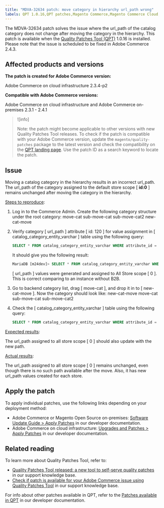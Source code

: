 ```yaml
---
title: "MDVA-32634 patch: move category in hierarchy url_path wrong"
labels: QPT 1.0.16,QPT patches,Magento Commerce,Magento Commerce Cloud,URL,catalog,category,data discrepancies,support tools,Adobe Commerce,cloud infrastructure,on-premises,Magento Open Source,2.3.1,2.3.2,2.3.2-p2,2.3.3,2.3.3-p1,2.3.4,2.3.4-p1,2.3.4-p2,2.3.5,2.3.5-p1,2.3.5-p2,2.3.6,2.3.6-p1,2.3.7,2.4.0,2.4.0-p1,2.4.1
---
```


The MDVA-32634 patch solves the issue where the url\_path of the catalog category does not change after moving the category in the hierarchy. This patch is available when the [Quality Patches Tool (QPT)](https://support.magento.com/hc/en-us/articles/360047139492) 1.0.16 is installed. Please note that the issue is scheduled to be fixed in Adobe Commerce 2.4.3.

## Affected products and versions

**The patch is created for Adobe Commerce version:**

Adobe Commerce on cloud infrastructure 2.3.4-p2

**Compatible with Adobe Commerce versions:**

Adobe Commerce on cloud infrastructure and Adobe Commerce on-premises 2.3.1 - 2.4.1

>![info]
>
 >Note: the patch might become applicable to other versions with new Quality Patches Tool releases. To check if the patch is compatible with your Adobe Commerce version, update the `magento/quality-patches` package to the latest version and check the compatibility on the [QPT landing page](https://devdocs.magento.com/quality-patches/tool.html#patch-grid). Use the patch ID as a search keyword to locate the patch.

## Issue

Moving a catalog category in the hierarchy results in an incorrect url\_path. The url\_path of the category assigned to the default store scope \[ **id:0** \] remains unchanged after moving the category in the hierarchy.

<ins>Steps to reproduce</ins>:

1. Log in to the Commerce Admin. Create the following category structure under the root category: move-cat sub-move-cat sub-move-cat2 new-cat-move
1. Verify category \[ url\_path \] attribute \[ id: 120 \] for value assignment in \[ catalog\_category\_entity\_varchar \] table using the following query:
    ```sql    
    SELECT * FROM catalog_category_entity_varchar WHERE attribute_id = 120 ORDER BY value_id DESC LIMIT 4;    
    ```    

    It should give you the following result:    
    ```sql    
    MariaDB [m24dev]> SELECT * FROM catalog_category_entity_varchar WHERE attribute_id = 120 ORDER BY value_id DESC LIMIT 4;    
    ```

    \[ url\_path \] values were generated and assigned to All Store scope \[ 0 \]. This is correct comparing to an instance without B2B.
1. Go to backend category list, drag \[ move-cat \], and drop it in to \[ new-cat-move \]. Now the category should look like: new-cat-move move-cat sub-move-cat sub-move-cat2
1. Check the \[ catalog\_category\_entity\_varchar \] table using the following query:    
    ```sql    
    SELECT * FROM catalog_category_entity_varchar WHERE attribute_id = 120 ORDER BY value_id DESC LIMIT 16;    
    ```    

<ins>Expected results</ins>:

The url\_path assigned to all store scope \[ 0 \] should also update with the new path.

<ins>Actual results</ins>:

The url\_path assigned to all store scope \[ 0 \] remains unchanged, even though there is no such path available after the move. Also, it has new url\_path values created for each store.

## Apply the patch

To apply individual patches, use the following links depending on your deployment method:

* Adobe Commerce or Magento Open Source on-premises: [Software Update Guide > Apply Patches](https://devdocs.magento.com/guides/v2.4/comp-mgr/patching/mqp.html) in our developer documentation.
* Adobe Commerce on cloud infrastructure: [Upgrades and Patches > Apply Patches](https://devdocs.magento.com/cloud/project/project-patch.html) in our developer documentation.

## Related reading

To learn more about Quality Patches Tool, refer to:

* [Quality Patches Tool released: a new tool to self-serve quality patches](https://support.magento.com/hc/en-us/articles/360047139492) in our support knowledge base.
* [Check if patch is available for your Adobe Commerce issue using Quality Patches Tool](https://support.magento.com/hc/en-us/articles/360047125252) in our support knowledge base.

For info about other patches available in QPT, refer to the [Patches available in QPT](https://devdocs.magento.com/quality-patches/tool.html#patch-grid) in our developer documentation.

